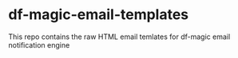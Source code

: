 # df-magic-email-templates

This repo contains the raw HTML email temlates for df-magic email notification engine
